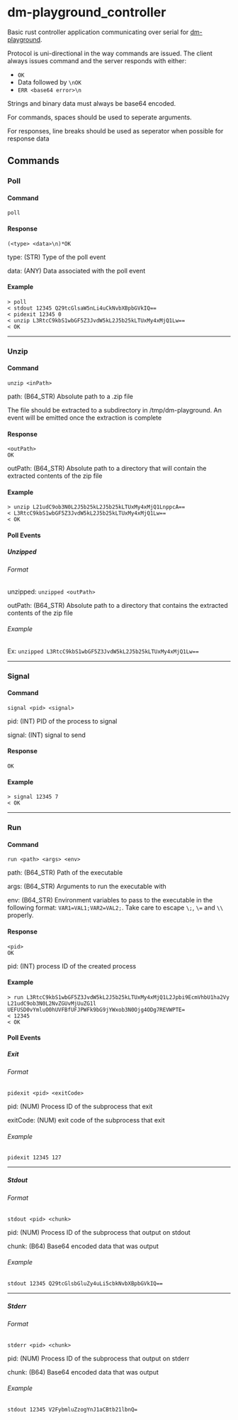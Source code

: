 # dm-playground_controller

Basic rust controller application communicating over serial for [dm-playground](https://github.com/spacestation13/dm-playground).

Protocol is uni-directional in the way commands are issued. The client always issues command and the server responds
with either:
- `OK`
- Data followed by `\nOK`
- `ERR <base64 error>\n`

Strings and binary data must always be base64 encoded.

For commands, spaces should be used to seperate arguments. 

For responses, line breaks should be used as seperator when possible for response data

## Commands
### Poll
#### Command 
`poll`
#### Response

```
(<type> <data>\n)*OK
```
type: (STR) Type of the poll event

data: (ANY) Data associated with the poll event
#### Example
```
> poll
< stdout 12345 Q29tcGlsaW5nLi4uCkNvbXBpbGVkIQ==
< pidexit 12345 0
< unzip L3RtcC9kbS1wbGF5Z3JvdW5kL2J5b25kLTUxMy4xMjQ1Lw==
< OK
```

___

### Unzip
#### Command
`unzip <inPath>`

path: (B64_STR) Absolute path to a .zip file

The file should be extracted to a subdirectory in /tmp/dm-playground. An event will be emitted once the extraction is complete
#### Response
```
<outPath>
OK
```
outPath: (B64_STR) Absolute path to a directory that will contain the extracted contents of the zip file
#### Example
```
> unzip L21udC9ob3N0L2J5b25kL2J5b25kLTUxMy4xMjQ1LnppcA==
< L3RtcC9kbS1wbGF5Z3JvdW5kL2J5b25kLTUxMy4xMjQ1Lw==
< OK
```

#### Poll Events
##### Unzipped
###### Format
unzipped: `unzipped <outPath>`

outPath: (B64_STR) Absolute path to a directory that contains the extracted contents of the zip file
###### Example
Ex: `unzipped L3RtcC9kbS1wbGF5Z3JvdW5kL2J5b25kLTUxMy4xMjQ1Lw==`

___

### Signal
#### Command
`signal <pid> <signal>`

pid: (INT) PID of the process to signal

signal: (INT) signal to send

#### Response
`OK`

#### Example
```
> signal 12345 7
< OK
```
___
### Run
#### Command
`run <path> <args> <env>`

path: (B64_STR) Path of the executable

args: (B64_STR) Arguments to run the executable with

env: (B64_STR) Environment variables to pass to the executable in the following format: `VAR1=VAL1;VAR2=VAL2;`. Take care to escape `\;`, `\=` and `\\` properly. 

#### Response
```
<pid>
OK
```

pid: (INT) process ID of the created process

#### Example
```
> run L3RtcC9kbS1wbGF5Z3JvdW5kL2J5b25kLTUxMy4xMjQ1L2Jpbi9EcmVhbU1ha2Vy L21udC9ob3N0L2NvZGUvMjUuZG1l UEFUSD0vYmluO0hUVFBfUFJPWFk9bG9jYWxob3N0Ojg4ODg7REVWPTE=
< 12345
< OK 
```

#### Poll Events
##### Exit
###### Format
`pidexit <pid> <exitCode>`

pid: (NUM) Process ID of the subprocess that exit

exitCode: (NUM) exit code of the subprocess that exit

###### Example
`pidexit 12345 127`
___
##### Stdout
###### Format
`stdout <pid> <chunk>`

pid: (NUM) Process ID of the subprocess that output on stdout

chunk: (B64) Base64 encoded data that was output

###### Example
`stdout 12345 Q29tcGlsbGluZy4uLi5cbkNvbXBpbGVkIQ==`
___
##### Stderr
###### Format
`stderr <pid> <chunk>`

pid: (NUM) Process ID of the subprocess that output on stderr

chunk: (B64) Base64 encoded data that was output

###### Example
`stdout 12345 V2FybmluZzogYnJ1aCBtb21lbnQ=`